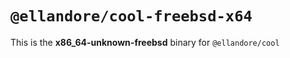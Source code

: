 # `@ellandore/cool-freebsd-x64`

This is the **x86_64-unknown-freebsd** binary for `@ellandore/cool`
